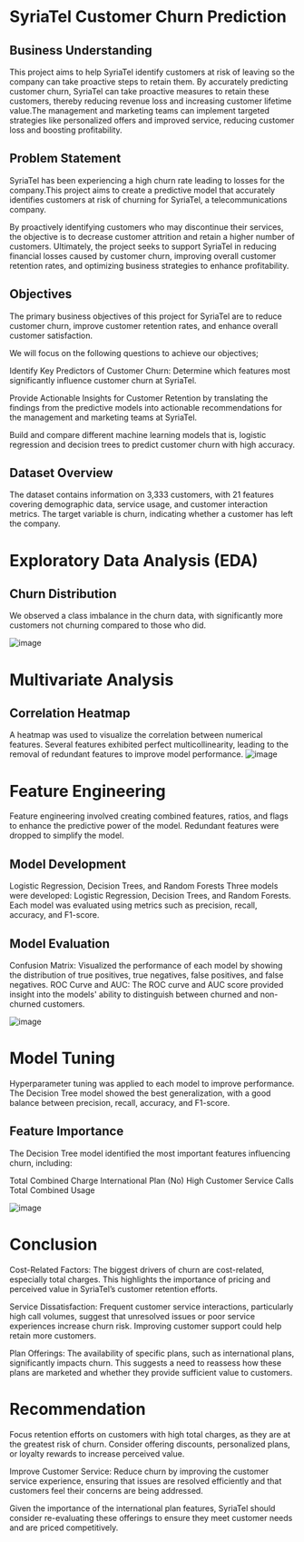 # SyriaTel Customer Churn Prediction


## Business Understanding

This project aims to help SyriaTel identify customers at risk of leaving so the company can take proactive steps to retain them. By accurately predicting customer churn, SyriaTel can take proactive measures to retain these customers, thereby reducing revenue loss and increasing customer lifetime value.The management and marketing teams can implement targeted strategies like personalized offers and improved service, reducing customer loss and boosting profitability.

## Problem Statement

SyriaTel has been experiencing a high churn rate leading to losses for the company.This project aims to create a predictive model that accurately identifies customers at risk of churning for SyriaTel, a telecommunications company.

By proactively identifying customers who may discontinue their services, the objective is to decrease customer attrition and retain a higher number of customers. Ultimately, the project seeks to support SyriaTel in reducing financial losses caused by customer churn, improving overall customer retention rates, and optimizing business strategies to enhance profitability.

## Objectives

The primary business objectives of this project for SyriaTel are to reduce customer churn, improve customer retention rates, and enhance overall customer satisfaction.

We will focus on the following questions to achieve our objectives;

Identify Key Predictors of Customer Churn: Determine which features most significantly influence customer churn at SyriaTel.

Provide Actionable Insights for Customer Retention by translating the findings from the predictive models into actionable recommendations for the management and marketing teams at SyriaTel.

Build and compare different machine learning models that is, logistic regression and decision trees to predict customer churn with high accuracy.

## Dataset Overview

The dataset contains information on 3,333 customers, with 21 features covering demographic data, service usage, and customer interaction metrics. The target variable is churn, indicating whether a customer has left the company.

# Exploratory Data Analysis (EDA)

## Churn Distribution
We observed a class imbalance in the churn data, with significantly more customers not churning compared to those who did.


![image](https://github.com/user-attachments/assets/355bb6bf-fa78-475a-b37d-b26b3d554df6)

# Multivariate Analysis
## Correlation Heatmap
A heatmap was used to visualize the correlation between numerical features. Several features exhibited perfect multicollinearity, leading to the removal of redundant features to improve model performance.
![image](https://github.com/user-attachments/assets/fc60d410-8377-4ab1-bd50-1cd84c091090)

# Feature Engineering
Feature engineering involved creating combined features, ratios, and flags to enhance the predictive power of the model. Redundant features were dropped to simplify the model.

## Model Development
Logistic Regression, Decision Trees, and Random Forests
Three models were developed: Logistic Regression, Decision Trees, and Random Forests. Each model was evaluated using metrics such as precision, recall, accuracy, and F1-score.

## Model Evaluation
Confusion Matrix: Visualized the performance of each model by showing the distribution of true positives, true negatives, false positives, and false negatives.
ROC Curve and AUC: The ROC curve and AUC score provided insight into the models' ability to distinguish between churned and non-churned customers.

![image](https://github.com/user-attachments/assets/39af86e4-c23f-4708-b3f1-e070add57c66)

# Model Tuning
Hyperparameter tuning was applied to each model to improve performance. The Decision Tree model showed the best generalization, with a good balance between precision, recall, accuracy, and F1-score.

## Feature Importance
The Decision Tree model identified the most important features influencing churn, including:

Total Combined Charge
International Plan (No)
High Customer Service Calls
Total Combined Usage

 ![image](https://github.com/user-attachments/assets/010239b0-8642-4f27-a6dd-dde4c7eef8ee)

# Conclusion

Cost-Related Factors: The biggest drivers of churn are cost-related, especially total charges. This highlights the importance of pricing and perceived value in SyriaTel’s customer retention efforts.

Service Dissatisfaction: Frequent customer service interactions, particularly high call volumes, suggest that unresolved issues or poor service experiences increase churn risk. Improving customer support could help retain more customers.

Plan Offerings: The availability of specific plans, such as international plans, significantly impacts churn. This suggests a need to reassess how these plans are marketed and whether they provide sufficient value to customers.

# Recommendation
Focus retention efforts on customers with high total charges, as they are at the greatest risk of churn. Consider offering discounts, personalized plans, or loyalty rewards to increase perceived value.

Improve Customer Service: Reduce churn by improving the customer service experience, ensuring that issues are resolved efficiently and that customers feel their concerns are being addressed.

Given the importance of the international plan features, SyriaTel should consider re-evaluating these offerings to ensure they meet customer needs and are priced competitively.

